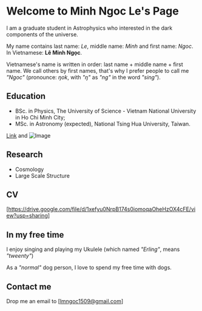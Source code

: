 # Welcome to Minh Ngoc Le's Page

I am a graduate student in Astrophysics who interested in the dark components of the universe. 

My name contains last name: _Le_, middle name: _Minh_ and first name: _Ngoc_. 
In Vietnamese: **Lê Minh Ngọc**.

Vietnamese's name is written in order: last name + middle name + first name.  We call others by first names, that's why I prefer people to call me _"Ngoc"_ (pronounce: _ŋok_, with _"ŋ"_ as _"ng"_ in the word _"sing"_).

## Education

- BSc. in Physics, The University of Science - Vietnam National University in Ho Chi Minh City;
- MSc. in Astronomy (expected), National Tsing Hua University, Taiwan. 

[Link](url) and ![Image](src)

## Research

- Cosmology
- Large Scale Structure

## CV

[https://drive.google.com/file/d/1xefyu0NrpB174s0iomoqaOheHzOX4cFE/view?usp=sharing]

## In my free time

I enjoy singing and playing my Ukulele (which named _"Erling"_, means _"tweenty"_)

As a _"normal"_ dog person, I love to spend my free time with dogs.

## Contact me

Drop me an email to [lmngoc1509@gmail.com]
